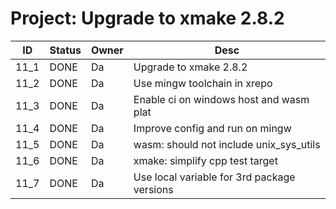 # Project: Upgrade to xmake 2.8.2

| ID | Status | Owner | Desc | 
|----|--------|---------|------|
| 11_1 | DONE | Da | Upgrade to xmake 2.8.2 |
| 11_2 | DONE | Da |  Use mingw toolchain in xrepo |
| 11_3 | DONE | Da | Enable ci on windows host and wasm plat |
| 11_4 | DONE | Da | Improve config and run on mingw |
| 11_5 | DONE | Da | wasm: should not include unix_sys_utils |
| 11_6 | DONE | Da | xmake: simplify cpp test target |
| 11_7 | DONE | Da | Use local variable for 3rd package versions |
